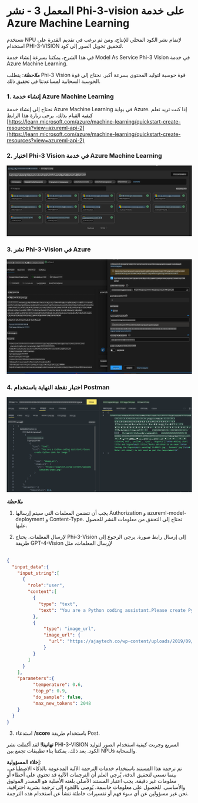 # **المعمل 3 - نشر Phi-3-vision على خدمة Azure Machine Learning**

نستخدم NPU لإتمام نشر الكود المحلي للإنتاج، ومن ثم نرغب في تقديم القدرة على استخدام PHI-3-VISION لتحقيق تحويل الصور إلى كود.

في هذا الشرح، يمكننا بسرعة إنشاء خدمة Model As Service Phi-3 Vision في خدمة Azure Machine Learning.

***ملاحظة***: يتطلب Phi-3 Vision قوة حوسبة لتوليد المحتوى بسرعة أكبر. نحتاج إلى قوة الحوسبة السحابية لمساعدتنا في تحقيق ذلك.

### **1. إنشاء خدمة Azure Machine Learning**

نحتاج إلى إنشاء خدمة Azure Machine Learning في بوابة Azure. إذا كنت تريد تعلم كيفية القيام بذلك، يرجى زيارة هذا الرابط [https://learn.microsoft.com/azure/machine-learning/quickstart-create-resources?view=azureml-api-2](https://learn.microsoft.com/azure/machine-learning/quickstart-create-resources?view=azureml-api-2)

### **2. اختيار Phi-3 Vision في خدمة Azure Machine Learning**

![كتالوج](../../../../../../../../../translated_images/vison_catalog.e04e9e5f2b6ff115fff30e793e54e617da07251c7b192e1a68e6b050917f45aa.ar.png)

### **3. نشر Phi-3-Vision في Azure**

![نشر](../../../../../../../../../translated_images/vision_deploy.c0582d08b5d49675c643f3bedc04ae106957304f3cd4702406fa08bea80ba213.ar.png)

### **4. اختبار نقطة النهاية باستخدام Postman**

![اختبار](../../../../../../../../../translated_images/vision_test.fb4ff33607077153c7b5dcf37648dc5a9cb550824aeba89963e6b270314fc554.ar.png)

***ملاحظة***

1. يجب أن تتضمن المعلمات التي سيتم إرسالها Authorization و azureml-model-deployment و Content-Type. تحتاج إلى التحقق من معلومات النشر للحصول عليها.

2. لإرسال المعلمات، يحتاج Phi-3-Vision إلى إرسال رابط صورة. يرجى الرجوع إلى طريقة GPT-4-Vision لإرسال المعلمات، مثل

```json

{
  "input_data":{
    "input_string":[
      {
        "role":"user",
        "content":[ 
          {
            "type": "text",
            "text": "You are a Python coding assistant.Please create Python code for image "
          },
          {
              "type": "image_url",
              "image_url": {
                "url": "https://ajaytech.co/wp-content/uploads/2019/09/index.png"
              }
          }
        ]
      }
    ],
    "parameters":{
          "temperature": 0.6,
          "top_p": 0.9,
          "do_sample": false,
          "max_new_tokens": 2048
    }
  }
}

```

3. استدعاء **/score** باستخدام طريقة Post.

**تهانينا**! لقد أكملت نشر PHI-3-VISION السريع وجربت كيفية استخدام الصور لتوليد الكود. بعد ذلك، يمكننا بناء تطبيقات تجمع بين NPUs والسحابة.

**إخلاء المسؤولية**:  
تم ترجمة هذا المستند باستخدام خدمات الترجمة الآلية المدعومة بالذكاء الاصطناعي. بينما نسعى لتحقيق الدقة، يُرجى العلم أن الترجمات الآلية قد تحتوي على أخطاء أو معلومات غير دقيقة. يجب اعتبار المستند الأصلي بلغته الأصلية هو المصدر الموثوق والأساسي. للحصول على معلومات حاسمة، يُوصى باللجوء إلى ترجمة بشرية احترافية. نحن غير مسؤولين عن أي سوء فهم أو تفسيرات خاطئة تنشأ عن استخدام هذه الترجمة.